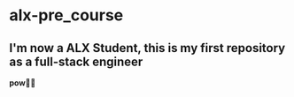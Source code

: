 # alx-pre_course

## I'm now a ALX Student, this is my first repository as a full-stack engineer 
**pow🔫😜**
